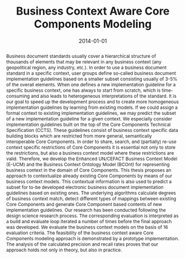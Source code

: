 ---
abstract: Business document standards usually cover a hierarchical structure of thousands
  of elements that may be relevant in any business context (any geopolitical region,
  any industry, etc.). In order to use a business document standard in a specific
  context, user groups define so-called business document implementation guidelines
  based on a smaller subset consisting usually of 3-5% of the overall elements. When
  one defines a new implementation guideline for a specific business context, one
  has always to start from scratch, which is time-consuming and also leads to heterogeneous
  interpretations of the standard. It is our goal to speed up the development process
  and to create more homogeneous implementation guidelines by learning from existing
  models. If we could assign a formal context to existing implementation guidelines,
  we may predict the subset of a new implementation guideline for a given context.   We
  especially consider implementation guidelines built on the top of the Core Components
  Technical Specification (CCTS). These guidelines consist of business context specific
  data building blocks which are restricted from more general, semantically interoperable
  Core Components. In order to share, search, and (partially) re-use context specific
  restrictions of Core Components it is essential not only to store the restrictions,
  but also a business context model where these restrictions are valid. Therefore,
  we develop the Enhanced UN/CEFACT Business Context Model (E-UCM) and the Business
  Context Ontology Model (BCOnt) for representing business context in the domain of
  Core Components.   This thesis proposes an approach to contextualize already existing
  Core Components by means of our business context models. This contextual information
  is also used to predict a subset for to-be developed electronic business document
  implementation guidelines based on existing ones. The underlying algorithms calculate
  degrees of business context match, detect different types of mappings between existing
  Core Components and generate Core Component based contents of new implementation
  guidelines.  Our research has been conducted following the design science research
  process. The corresponding evaluation is interpreted as a build and evaluate loop
  iterated a number of times before the final approach was developed. We evaluate
  the business context models on the basis of 16 evaluation criteria. The feasibility
  of the business context aware Core Components modeling approach is demonstrated
  by a prototype implementation. The analysis of the calculated precision and recall
  rates proves that our approach holds not only in theory, but also in practice.
authors:
- Danijel Novakovic
date: '2014-01-01'
featured: false
publication_types:
- '7'
publishDate: '2014-01-01'
title: Business Context Aware Core Components Modeling
url_pdf: http://publik.tuwien.ac.at/files/PubDat_234005.pdf
---
